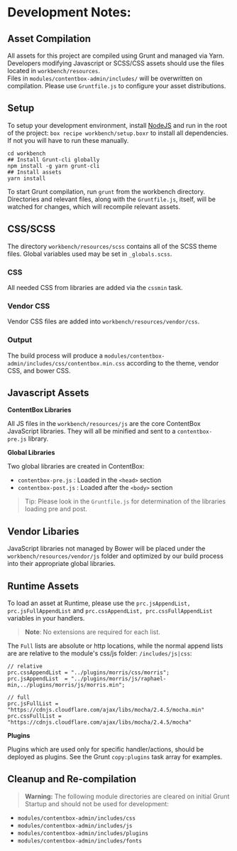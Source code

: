 # Development Notes:

## Asset Compilation

All assets for this project are compiled using Grunt and managed via Yarn.  Developers modifying Javascript or SCSS/CSS assets should use the files located in `workbench/resources`.  
Files in `modules/contentbox-admin/includes/` will be overwritten on compilation.  Please use `Gruntfile.js` to configure your asset distributions.

## Setup
To setup your development environment, install [NodeJS](https://nodejs.org/en/) and run in the root of the project: `box recipe workbench/setup.boxr` to install all dependencies.  If not you will have to run these manually.

```
cd workbench
## Install Grunt-cli globally
npm install -g yarn grunt-cli
## Install assets
yarn install
```

To start Grunt compilation, run `grunt` from the workbench directory.  Directories and relevant files, along with the `Gruntfile.js`, itself, will be watched for changes, which will recompile relevant assets.

## CSS/SCSS

The directory `workbench/resources/scss` contains all of the SCSS theme files.  Global variables used may be set in `_globals.scss`.  

### CSS
All needed CSS from libraries are added via the `cssmin` task.

### Vendor CSS
Vendor CSS files are added into `workbench/resources/vendor/css`.

### Output
The build process will produce a `modules/contentbox-admin/includes/css/contentbox.min.css` according to the theme, vendor CSS, and bower CSS.


## Javascript Assets

**ContentBox Libraries**

All JS files in the `workbench/resources/js` are the core ContentBox JavaScript libraries.  They will all be minified and sent to a `contentbox-pre.js` library.

**Global Libraries**

Two global libraries are created in ContentBox:

* `contentbox-pre.js` : Loaded in the `<head>` section
* `contentbox-post.js` : Loaded after the `<body>` section

> Tip: Please look in the `Gruntfile.js` for determination of the libraries loading pre and post.

## Vendor Libaries ##

JavaScript libraries not managed by Bower will be placed under the `workbench/resources/vendor/js` folder and optimized by our build process into their appropriate global libraries.


## Runtime Assets

To load an asset at Runtime, please use the `prc.jsAppendList, prc.jsFullAppendList` and `prc.cssAppendList, prc.cssFullAppendList` variables in your handlers.

> **Note**: No extensions are required for each list.

The `Full` lists are absolute or http locations, while the normal append lists are are relative to the module's css/js folder: `/includes/js|css`:

```
// relative
prc.cssAppendList = "../plugins/morris/css/morris";       
prc.jsAppendList  = "../plugins/morris/js/raphael-min,../plugins/morris/js/morris.min";

// full
prc.jsFullList = "https://cdnjs.cloudflare.com/ajax/libs/mocha/2.4.5/mocha.min"
prc.cssFullList = "https://cdnjs.cloudflare.com/ajax/libs/mocha/2.4.5/mocha"

```


**Plugins**

Plugins which are used only for specific handler/actions, should be deployed as plugins.  See the Grunt `copy:plugins` task array for examples.


## Cleanup and Re-compilation

> **Warning:** The following module directories are cleared on initial Grunt Startup and should not be used for development:

- `modules/contentbox-admin/includes/css`
- `modules/contentbox-admin/includes/js`
- `modules/contentbox-admin/includes/plugins`
- `modules/contentbox-admin/includes/fonts`


